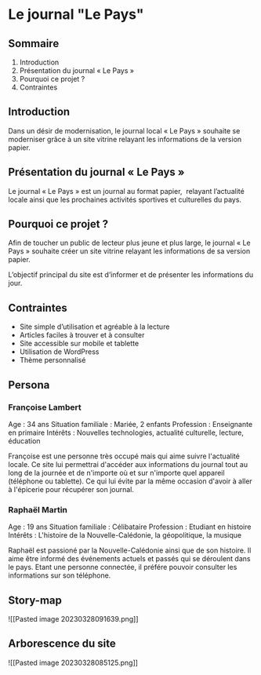 # Le journal "Le Pays"


## Sommaire

1. Introduction
2. Présentation du journal « Le Pays »
3. Pourquoi ce projet ?
4. Contraintes


## Introduction

Dans un désir de modernisation, le journal local « Le Pays » souhaite se moderniser grâce à un site vitrine relayant les informations de la version papier.


## Présentation du journal « Le Pays »

Le journal « Le Pays » est un journal au format papier,  relayant l’actualité locale ainsi que les prochaines activités sportives et culturelles du pays.


## Pourquoi ce projet ?

Afin de toucher un public de lecteur plus jeune et plus large, le journal « Le Pays » souhaite créer un site vitrine relayant les informations de sa version papier.

L’objectif principal du site est d’informer et de présenter les informations du jour.


## Contraintes

- Site simple d’utilisation et agréable à la lecture
- Articles faciles à trouver et à consulter
- Site accessible sur mobile et tablette
- Utilisation de WordPress
- Thème personnalisé


## Persona

### Françoise Lambert

Age : 34 ans
Situation familiale : Mariée, 2 enfants
Profession : Enseignante en primaire
Intérêts : Nouvelles technologies, actualité culturelle, lecture, éducation

Françoise est une personne très occupé mais qui aime suivre l'actualité locale. Ce site lui permettrai d'accéder aux informations du journal tout au long de la journée et de n'importe où et sur n'importe quel appareil (téléphone ou tablette). Ce qui lui évite par la même occasion d'avoir à aller à l'épicerie pour récupérer son journal.

### Raphaël Martin

Age : 19 ans
Situation familiale : Célibataire
Profession : Etudiant en histoire
Intérêts : L'histoire de la Nouvelle-Calédonie, la géopolitique, la musique

Raphaël est passioné par la Nouvelle-Calédonie ainsi que de son histoire. Il aime être informé des événements actuels et passés qui se déroulent dans le pays. Etant une personne connectée, il préfére pouvoir consulter les informations sur son téléphone.


## Story-map

![[Pasted image 20230328091639.png]]


## Arborescence du site

![[Pasted image 20230328085125.png]]